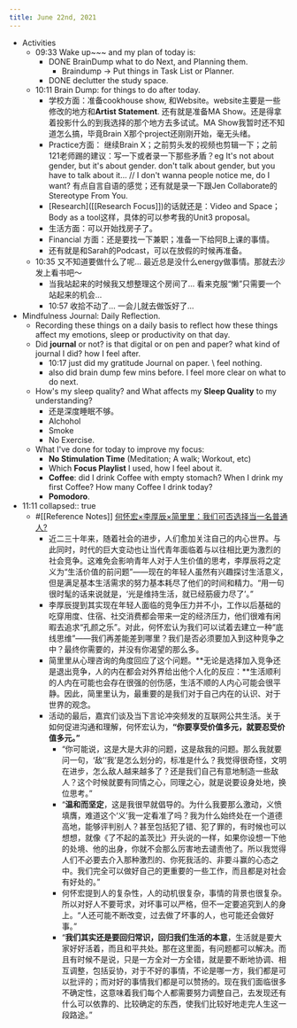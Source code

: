```yaml
---
title: June 22nd, 2021
---
```


- Activities
	- 09:33 Wake up~~~ and my plan of today is:
		- DONE BrainDump what to do Next, and Planning them.
			- Braindump -> Put things in Task List or Planner.
		- DONE declutter the study space.
	- 10:11 Brain Dump: for things to do after today.
		- 学校方面：准备cookhouse show, 和Website。website主要是一些修改的地方和**Artist Statement**. 还有就是准备MA Show。还是得拿着投影什么的到我选择的那个地方去多试试。MA Show我暂时还不知道怎么搞，毕竟Brain X那个project还刚刚开始，毫无头绪。
		- Practice方面： 继续Brain X；之前剪头发的视频也剪辑一下；之前121老师踢的建议：写一下或者录一下那些矛盾？eg  It's not about gender, but it's about gender. don't talk about gender, but you have to talk about it... // I don't wanna people notice me, do I want?  有点自言自语的感觉；还有就是录一下跟Jen Collaborate的Stereotype From You.
		- [Research]([[Research Focus]])的话就还是：Video and Space；Body as a tool这样，具体的可以参考我的Unit3 proposal。
		- 生活方面：可以开始找房子了。
		- Financial 方面：还是要找一下兼职；准备一下给阿B上课的事情。
		- 还有就是和Sarah的Podcast，可以在放假的时候再准备。
	- 10:35 又不知道要做什么了呢... 最近总是没什么energy做事情。那就去沙发上看书吧～
		- 当我站起来的时候我又想整理这个房间了... 看来克服“懒”只需要一个站起来的机会...
		- 10:57 收拾不动了... 一会儿就去做饭好了...
- Mindfulness Journal: Daily Reflection.
	- Recording these things on a daily basis to reflect how these things affect my emotions, sleep or productivity on that day.
	- Did **journal** or not? is that digital or on pen and paper? what kind of journal I did? how I feel after.
		- 10:17 just did my gratitude Journal on paper. \ feel nothing.
		- also did brain dump few mins before. I feel more clear on what to do next.
	- How's my sleep quality? 
	  and What affects my **Sleep Quality** to my understanding?
		- 还是深度睡眠不够。
		- Alchohol
		- Smoke
		- No Exercise.
	- What I've done for today to improve my focus:
		- **No Stimulation Time** (Meditation; A walk; Workout, etc)
		- Which **Focus Playlist** I used, how I feel about it.
		- **Coffee**: did I drink Coffee with empty stomach? When I drink my first Coffee? How many Coffee I drink today?
		- **Pomodoro**.
- 11:11
  collapsed:: true
  - #[[Reference Notes]]  [何怀宏×李厚辰×简里里：我们可否选择当一名普通人?](https://mp.weixin.qq.com/s/Xrup7FiAHi39VaK1kPtyBg)
	- 近二三十年来，随着社会的进步，人们愈加关注自己的内心世界。与此同时，时代的巨大变动也让当代青年面临着与以往相比更为激烈的社会竞争。这难免会影响青年人对于人生价值的思考，李厚辰将之定义为“生活价值的前问题”——现在的年轻人虽然有兴趣探讨生活意义，但是满足基本生活需求的努力基本耗尽了他们的时间和精力。“用一句很时髦的话来说就是，‘光是维持生活，就已经筋疲力尽了’。”
	- 李厚辰提到其实现在年轻人面临的竞争压力并不小，工作以后基础的吃穿用度、住宿、社交消费都会带来一定的经济压力，他们很难有闲暇去追求“孔颜之乐”。对此，何怀宏认为我们可以试着去建立一种“底线思维”——我们再差能差到哪里？我们是否必须要加入到这种竞争之中？最终你需要的，并没有你渴望的那么多。
	- 简里里从心理咨询的角度回应了这个问题。**无论是选择加入竞争还是退出竞争，人的内在都会对外界给出他个人化的反应：**生活顺利的人内在可能也会存在很强的创伤感，生活不顺的人内心可能会很平静。因此，简里里认为，最重要的是我们对于自己内在的认识、对于世界的观念。
	- 活动的最后，嘉宾们谈及当下言论冲突频发的互联网公共生活。关于如何促进沟通和理解，何怀宏认为，**“你要享受价值多元，就要忍受价值多元。”**
		- “你可能说，这是大是大非的问题，这是敌我的问题。那么我就要问一句，‘敌’‘我’是怎么划分的，标准是什么？我觉得很奇怪，文明在进步，怎么敌人越来越多了？还是我们自己有意地制造一些敌人？这个时候就要有同情之心，同理之心，就是说要设身处地，换位思考。”
		- “**温和而坚定**，这是我很早就倡导的。为什么我要那么激动，义愤填膺，难道这个‘义’我一定看准了吗？我为什么始终处在一个道德高地，能够评判别人？甚至包括犯了错、犯了罪的，有时候也可以想想，就像《了不起的盖茨比》开头说的一样，如果你设想一下他的处境、他的出身，你就不会那么厉害地去谴责他了。所以我觉得人们不必要去介入那种激烈的、你死我活的、非要斗赢的心态之中。我们完全可以做好自己的更重要的一些工作，而且都是对社会有好处的。”
		- 何怀宏提到人的复杂性，人的动机很复杂，事情的背景也很复杂。所以对好人不要苛求，对坏事可以严格，但不一定要追究到人的身上。“人还可能不断改变，过去做了坏事的人，也可能还会做好事。”
		- “**我们其实还是要回归常识，回归我们生活的本意**，生活就是要大家好好活着，而且和平共处。那在这里面，有问题都可以解决。而且有时候不是说，只是一方全对一方全错，就是要不断地协调、相互调整，包括妥协，对于不好的事情，不论是哪一方，我们都是可以批评的；而对好的事情我们都是可以赞扬的。现在我们面临很多不确定性，这意味着我们每个人都需要努力调整自己，去发现还有什么可以依靠的、比较确定的东西，使我们比较好地走完人生这一段路途。”